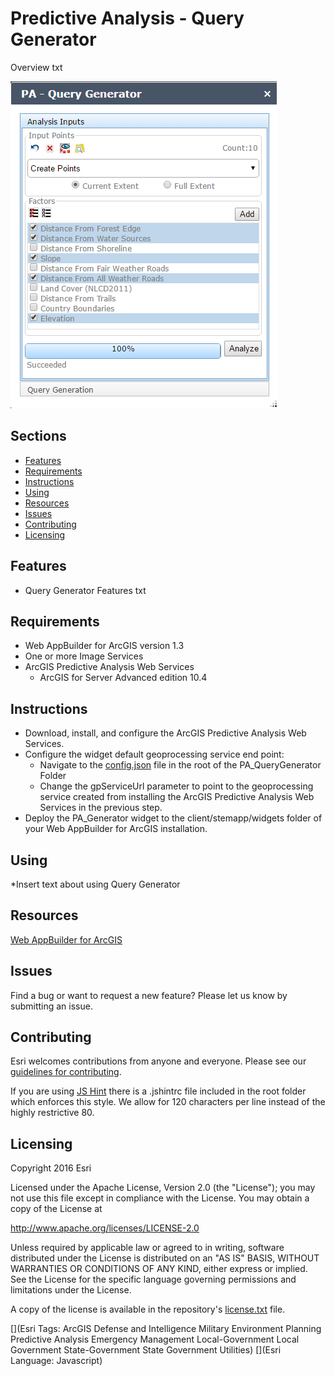 # Predictive Analysis - Query Generator
Overview txt

![Query Generator Widget](PA_QueryGenerator.png)

## Sections

* [Features](#features)
* [Requirements](#requirements)
* [Instructions](#instructions)
* [Using](#using)
* [Resources](#resources)
* [Issues](#issues)
* [Contributing](#contributing)
* [Licensing](#licensing)

## Features
* Query Generator Features txt

## Requirements
* Web AppBuilder for ArcGIS version 1.3
* One or more Image Services
* ArcGIS Predictive Analysis Web Services
  * ArcGIS for Server Advanced edition 10.4

## Instructions
* Download, install, and configure the ArcGIS Predictive Analysis Web Services.
* Configure the widget default geoprocessing service end point:
	 * Navigate to the [config.json](./config.json) file in the root of the PA_QueryGenerator Folder 
	 * Change the gpServiceUrl parameter to point to the geoprocessing service created from installing the ArcGIS Predictive Analysis Web Services in the previous step.
* Deploy the PA_Generator widget to the client/stemapp/widgets folder of your Web AppBuilder for ArcGIS installation.

## Using
*Insert text about using Query Generator

## Resources
[Web AppBuilder for ArcGIS](https://developers.arcgis.com/web-appbuilder/)

## Issues
Find a bug or want to request a new feature?  Please let us know by submitting an issue.

## Contributing
Esri welcomes contributions from anyone and everyone. Please see our [guidelines for contributing](https://github.com/esri/contributing).

If you are using [JS Hint](http://http://www.jshint.com/) there is a .jshintrc file included in the root folder which enforces this style.
We allow for 120 characters per line instead of the highly restrictive 80.

## Licensing
Copyright 2016 Esri

Licensed under the Apache License, Version 2.0 (the "License");
you may not use this file except in compliance with the License.
You may obtain a copy of the License at

   http://www.apache.org/licenses/LICENSE-2.0

Unless required by applicable law or agreed to in writing, software
distributed under the License is distributed on an "AS IS" BASIS,
WITHOUT WARRANTIES OR CONDITIONS OF ANY KIND, either express or implied.
See the License for the specific language governing permissions and
limitations under the License.

A copy of the license is available in the repository's
[license.txt](license.txt) file.

[](Esri Tags: ArcGIS Defense and Intelligence Military Environment Planning Predictive Analysis Emergency Management Local-Government Local Government State-Government State Government Utilities)
[](Esri Language: Javascript)